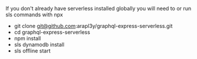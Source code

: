 If you don't already have serverless installed globally you will need to or run sls commands with npx

- git clone git@github.com:arapl3y/graphql-express-serverless.git
- cd graphql-express-serverless
- npm install
- sls dynamodb install
- sls offline start
